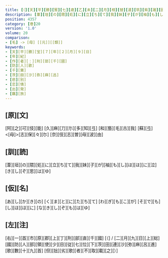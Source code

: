 ```yaml
---
title: [（][天][平][勝][寳][七][歳][乙][未][二][月][相][替][遣][筑][紫][諸][國][防][人][等][歌][）]
description: [葦][垣][の][隈][処][に][立][ち][て][我][妹][子][が][袖][も][し][ほ][ほ][に][泣][き][し][ぞ][思][は][ゆ]
position: 4357
category: [巻]20
version: '1.0'
volume: 20
comparison:
- [毛] -> [母] [[元]][[類]]
keywords:
- [天][平][勝][宝][７][年][２][月][９][日]
- [年][紀]
- [作][者][：][刑][部][千][國]
- [防][人][歌]
- [千][葉]
- [茨][田][沙][弥][麻][呂]
- [悲][別]
- [恋][情]
- [出][発]
- [羈][旅]
---
```


## [原][文]

[阿][之][可][伎][能] [久][麻][刀][尓][多][知][弖] [和][藝][毛][古][我] [蘇][弖]<[母]>[志][保][々][尓] [奈][伎][志][曽][母][波][由]

## [訓][読]

[葦][垣][の][隈][処][に][立][ち][て][我][妹][子][が][袖][も][し][ほ][ほ][に][泣][き][し][ぞ][思][は][ゆ]

## [仮][名]

[あ][し][か][き][の] [く][ま][と][に][た][ち][て] [わ][ぎ][も][こ][が] [そ][で][も][し][ほ][ほ][に] [な][き][し][ぞ][も][は][ゆ]

## [左][注]

[右][一][首][市][原][郡][上][丁][刑][部][直][千][國] [（] / [二][月][九][日][上][総][國][防][人][部][領][使][少][目][従][七][位][下][茨][田][連][沙][弥][麻][呂][進][歌][數][十][九][首] [但][拙][劣][歌][者][不][取][載][之][）]
